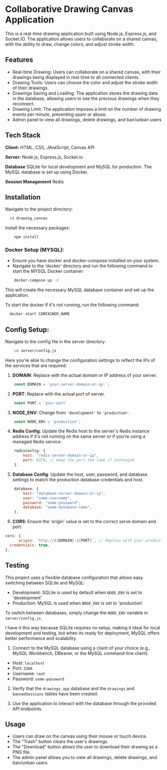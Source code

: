# Collaborative Drawing Canvas Application

This is a real-time drawing application built using Node.js, Express.js, and Socket.IO. The application allows users to collaborate on a shared canvas, with the ability to draw, change colors, and adjust stroke width.

## Features

- Real-time Drawing: Users can collaborate on a shared canvas, with their drawings being displayed in real-time to all connected clients.
- Drawing Tools: Users can choose the color and adjust the stroke width of their drawings.
- Drawings Saving and Loading: The application stores the drawing data in the database, allowing users to see the previous drawings when they reconnect.
- Drawing Limit: The application imposes a limit on the number of drawing events per minute, preventing spam or abuse.
- Admin panel to view all drawings, delete drawings, and ban/unban users

## Tech Stack

**Client:** HTML, CSS, JAvaScript, Canvas API

**Server:** Node.js, Express.js, Socket.io

**Database** SQLite for local development and MySQL for production. The MySQL database is set up using Docker.

**Session Management** Redis

## Installation

Navigate to the project directory:
```bash
  cd drawing_canvas
```

Install the necessary packages:
```bash
    npm install
```
    
### Docker Setup (MYSQL):
- Ensure you have docker and docker-compose installed on your system.
- Navigate to the 'docker' directory and run the following command to start the MYSQL Docker container:
```bash
    docker-compose up -d
```
This will create the necessary MySQL database container and set up the application.

To start the docker if it's not running, run the following command:
```bash
  docker start CONTAINER_NAME
```


## Config Setup:

Navigate to the config file in the server directory:
```bash
    cd server/config.js
```
Here you're able to change the configuration settings to reflect the IPs of the services that are required:

1. **DOMAIN**: Replace with the actual domain or IP address of your server.

``` javascript
    const DOMAIN = `your-server-domain-or-ip:`;
```
2. **PORT**: Replace with the actual port of server.
```javascript
    const PORT = `your-port`
```
3. **NODE_ENV**: Change from `'development'` to `'production'`.
```javascript
    const NODE_ENV = 'production';
```
4. **Redis Config**: Update the Redis host to the server's Redis instance address if it's not running on the same server or if you're using a managed Redis service.
```javascript
    redisConfig: {
        host: "redis-server-domain-or-ip",
        port: 6379, // Keep the port the same if unchanged
    },
```
5. **Database Config**: Update the host, user, password, and database settings to match the production database credentials and host.
```javascript
    database: {
        host: "database-server-domain-or-ip",
        user: "some-username",
        password: "some-password",
        database: "some-database-name",
    },
```
6. **CORS**: Ensure the 'origin' value is set to the correct serve domain and port.
```javascript
cors: {
      origin: `http://${DOMAIN}:${PORT}`, // Replace with your production server's DOMAIN and port
  credentials: true,
},
```

## Testing

This project uses a flexible database configuration that allows easy switching between SQLite and MySQL:

- Development: SQLite is used by default when `NODE_ENV` is set to 'development'
- Production: MySQL is used when `NODE_ENV` is set to 'production'

To switch between databases, simply change the `NODE_ENV` variable in `server/config.js`.

I have it this way because SQLite requires no setup, making it ideal for local development and testing, but when its ready for deployment, MySQL offers better performance and scalability.

1. Connect to the MySQL database using a client of your choice (e.g., MySQL Workbench, DBeaver, or the MySQL command-line client).

- Host: `localhost`
- Port: `3306`
- Username: `root`
- Password: `some-password`

2. Verify that the `drawings_app` database and the `drawings` and `bannedSessions` tables have been created.

3. Use the application to interact with the database through the provided API endpoints.

## Usage

- Users can draw on the canvas using their mouse or touch device.
- The "Trash" button clears the user's drawings.
- The "Download" button allows the user to download their drawing as a PNG file.
- The admin panel allows you to view all drawings, delete drawings, and ban/unban users.